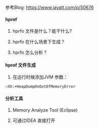 参考Blog: https://www.javatt.com/p/50676
#### hprof 
1. hprfo 文件是什么？能干什么?

2. hprfo 在什么场景下生成？

3. hprfo 怎么分析？
#### hprof 文件生成
1. 在运行时候添加JVM 参数：
```
–XX:+HeapDumpOnOutOfMemoryError
```
#### 分析工具
1. Memory Analyze Tool (Eclipse)


2. 可通过IDEA 直接打开
